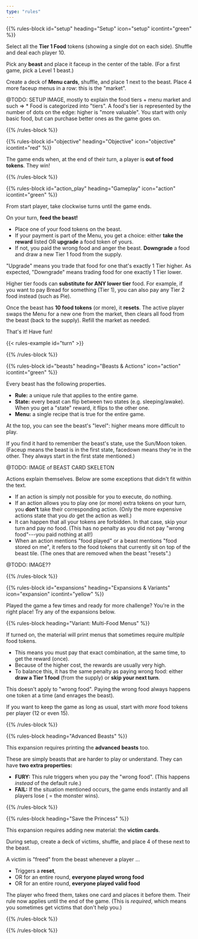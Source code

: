 ```yaml
---
type: "rules"
---
```


{{% rules-block id="setup" heading="Setup" icon="setup" icontint="green" %}}

Select all the **Tier 1 Food** tokens (showing a single dot on each side). Shuffle and deal each player 10.

Pick any **beast** and place it faceup in the center of the table. (For a first game, pick a Level 1 beast.)

Create a deck of **Menu cards**, shuffle, and place 1 next to the beast. Place 4 more faceup menus in a row: this is the "market".

@TODO: SETUP IMAGE, mostly to explain the food tiers + menu market and such
 => * Food is categorized into "tiers". A food's tier is represented by the number of dots on the edge: higher is "more valuable". You start with only basic food, but can purchase better ones as the game goes on.

{{% /rules-block %}}

{{% rules-block id="objective" heading="Objective" icon="objective" icontint="red" %}}

The game ends when, at the end of their turn, a player is **out of food tokens**. They win!

{{% /rules-block %}}

{{% rules-block id="action_play" heading="Gameplay" icon="action" icontint="green" %}}

From start player, take clockwise turns until the game ends.

On your turn, **feed the beast!**

* Place one of your food tokens on the beast.
* If your payment is part of the Menu, you get a choice: either **take the reward** listed OR **upgrade** a food token of yours.
* If not, you paid the wrong food and anger the beast. **Downgrade** a food and draw a new Tier 1 food from the supply.

"Upgrade" means you trade that food for one that's exactly 1 Tier higher. As expected, "Downgrade" means trading food for one exactly 1 Tier lower.

Higher tier foods can **substitute for ANY lower tier** food. For example, if you want to pay Bread for something (Tier 1), you can also pay any Tier 2 food instead (such as Pie).

Once the beast has **10 food tokens** (or more), it **resets**. The active player swaps the Menu for a new one from the market, then clears all food from the beast (back to the supply). Refill the market as needed.

That's it! Have fun!

{{< rules-example id="turn" >}}

{{% /rules-block %}}

{{% rules-block id="beasts" heading="Beasts & Actions" icon="action" icontint="green" %}}

Every beast has the following properties.

* **Rule:** a unique rule that applies to the entire game.
* **State:** every beast can flip between two states (e.g. sleeping/awake). When you get a "state" reward, it flips to the other one.
* **Menu:** a single recipe that is true for the entire game.

At the top, you can see the beast's "level": higher means more difficult to play. 

If you find it hard to remember the beast's state, use the Sun/Moon token. (Faceup means the beast is in the first state, facedown means they're in the other. They always start in the first state mentioned.)

@TODO: IMAGE of BEAST CARD SKELETON

Actions explain themselves. Below are some exceptions that didn't fit within the text.

* If an action is simply not possible for you to execute, do nothing. 
* If an action allows you to play one (or more) extra tokens on your turn, you **don't** take their corresponding action. (Only the more expensive actions state that you _do_ get the action as well.)
* It can happen that all your tokens are forbidden. In that case, skip your turn and pay no food. (This has no penalty as you did not pay "wrong food"---you paid nothing at all!)
* When an action mentions "food played" or a beast mentions "food stored on me", it refers to the food tokens that currently sit on top of the beast tile. (The ones that are removed when the beast "resets".)

@TODO: IMAGE??

{{% /rules-block %}}

{{% rules-block id="expansions" heading="Expansions & Variants" icon="expansion" icontint="yellow" %}}

Played the game a few times and ready for more challenge? You're in the right place! Try any of the expansions below.

{{% rules-block heading="Variant: Multi-Food Menus" %}}

If turned on, the material will print menus that sometimes require _multiple_ food tokens. 

* This means you must pay that exact combination, at the same time, to get the reward (once).
* Because of the higher cost, the rewards are usually very high.
* To balance this, it has the same penalty as paying wrong food: either **draw a Tier 1 food** (from the supply) or **skip your next turn**.

This doesn't apply to "wrong food". Paying the wrong food always happens one token at a time (and enrages the beast).

If you want to keep the game as long as usual, start with _more_ food tokens per player (12 or even 15).

{{% /rules-block %}}

{{% rules-block heading="Advanced Beasts" %}}

This expansion requires printing the **advanced beasts** too.

These are simply beasts that are harder to play or understand. They can have **two extra properties:**

* **FURY:** This rule triggers when you pay the "wrong food". (This happens _instead_ of the default rule.)
* **FAIL:** If the situation mentioned occurs, the game ends instantly and all players lose ( = the monster wins).

{{% /rules-block %}}

{{% rules-block heading="Save the Princess" %}}

This expansion requires adding new material: the **victim cards**.

During setup, create a deck of victims, shuffle, and place 4 of these next to the beast.

A victim is "freed" from the beast whenever a player ...

* Triggers a **reset**,
* OR for an entire round, **everyone played wrong food**
* OR for an entire round, **everyone played valid food**

The player who freed them, takes one card and places it before them. Their rule now applies until the end of the game. (This is _required_, which means you sometimes get victims that don't help you.)

{{% /rules-block %}}

{{% /rules-block %}}